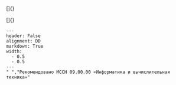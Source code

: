 []{}

[]{}

```table
---
header: False
alignment: DD
markdown: True
width:
  - 0.5
  - 0.5
---
" ","Рекомендовано МССН 09.00.00 «Информатика и вычислительная техника»"
```


